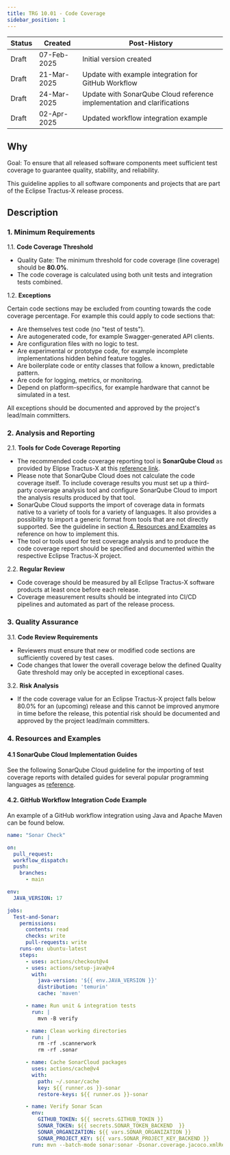 ```yaml
---
title: TRG 10.01 - Code Coverage
sidebar_position: 1
---
```


| Status | Created     | Post-History            |
|--------|-------------|-------------------------|
| Draft  | 07-Feb-2025 | Initial version created |
| Draft  | 21-Mar-2025 | Update with example integration for GitHub Workflow |
| Draft  | 24-Mar-2025 | Update with SonarQube Cloud reference implementation and clarifications|
| Draft  | 02-Apr-2025 | Updated workflow integration example |

## Why

Goal: To ensure that all released software components meet sufficient test coverage to guarantee quality, stability, and reliability.

This guideline applies to all software components and projects that are part of the Eclipse Tractus-X release process.

## Description

### 1. Minimum Requirements

1.1. **Code Coverage Threshold**

- Quality Gate: The minimum threshold for code coverage (line coverage) should be **80.0%**.
- The code coverage is calculated using both unit tests and integration tests combined.

1.2. **Exceptions**

Certain code sections may be excluded from counting towards the code coverage percentage. For example this could apply to code sections that:

- Are themselves test code (no "test of tests").
- Are autogenerated code, for example Swagger-generated API clients.
- Are configuration files with no logic to test.
- Are experimental or prototype code, for example incomplete implementations hidden behind feature toggles.
- Are boilerplate code or entity classes that follow a known, predictable pattern.
- Are code for logging, metrics, or monitoring.
- Depend on platform-specifics, for example hardware that cannot be simulated in a test.

All exceptions should be documented and approved by the project's lead/main committers.

### 2. Analysis and Reporting

2.1. **Tools for Code Coverage Reporting**

- The recommended code coverage reporting tool is **SonarQube Cloud** as provided by Elipse Tractus-X at this [reference link](https://sonarcloud.io/organizations/eclipse-tractusx/projects).
- Please note that SonarQube Cloud does not calculate the code coverage itself. To include coverage results you must set up a third-party coverage analysis tool and configure SonarQube Cloud to import the analysis results produced by that tool.
- SonarQube Cloud supports the import of coverage data in formats native to a variety of tools for a variety of languages. It also provides a possibility to import a generic format from tools that are not directly supported. See the guideline in section [4. Resources and Examples](#sonarqube-implementation-guides) as reference on how to implement this.
- The tool or tools used for test coverage analysis and to produce the code coverage report should be specified and documented within the respective Eclipse Tractus-X project.

2.2. **Regular Review**

- Code coverage should be measured by all Eclipse Tractus-X software products at least once before each release.
- Coverage measurement results should be integrated into CI/CD pipelines and automated as part of the release process.

### 3. Quality Assurance

3.1. **Code Review Requirements**

- Reviewers must ensure that new or modified code sections are sufficiently covered by test cases.
- Code changes that lower the overall coverage below the defined Quality Gate threshold may only be accepted in exceptional cases.

3.2. **Risk Analysis**

- If the code coverage value for an Eclipse Tractus-X project falls below 80.0% for an (upcoming) release and this cannot be improved anymore in time before the release, this potential risk should be documented and approved by the project lead/main committers.

### 4. Resources and Examples

<a id="sonarqube-implementation-guides"></a>

#### 4.1 **SonarQube Cloud Implementation Guides**

See the following SonarQube Cloud guideline for the importing of test coverage reports with detailed guides for several popular programming languages as [reference](https://docs.sonarsource.com/sonarqube-cloud/enriching/test-coverage/overview/).

#### 4.2. **GitHub Workflow Integration Code Example**

An example of a GitHub workflow integration using Java and Apache Maven can be found below.

```yaml
name: "Sonar Check"

on:
  pull_request:
  workflow_dispatch:
  push:
    branches:
      - main

env:
  JAVA_VERSION: 17

jobs:
  Test-and-Sonar:
    permissions:
      contents: read
      checks: write
      pull-requests: write
    runs-on: ubuntu-latest
    steps:
      - uses: actions/checkout@v4
      - uses: actions/setup-java@v4
        with:
          java-version: '${{ env.JAVA_VERSION }}'
          distribution: 'temurin'
          cache: 'maven'

      - name: Run unit & integration tests
        run: |
          mvn -B verify 

      - name: Clean working directories
        run: |
          rm -rf .scannerwork
          rm -rf .sonar

      - name: Cache SonarCloud packages
        uses: actions/cache@v4
        with:
          path: ~/.sonar/cache
          key: ${{ runner.os }}-sonar
          restore-keys: ${{ runner.os }}-sonar

      - name: Verify Sonar Scan
        env:
          GITHUB_TOKEN: ${{ secrets.GITHUB_TOKEN }} 
          SONAR_TOKEN: ${{ secrets.SONAR_TOKEN_BACKEND  }}
          SONAR_ORGANIZATION: ${{ vars.SONAR_ORGANIZATION }}
          SONAR_PROJECT_KEY: ${{ vars.SONAR_PROJECT_KEY_BACKEND }}
        run: mvn --batch-mode sonar:sonar -Dsonar.coverage.jacoco.xmlReportPaths=${{ github.workspace }}/target/site/jacoco-aggregate/jacoco.xml -Dsonar.projectKey=${{ vars.SONAR_PROJECT_KEY_BACKEND }} -Dsonar.organization=${{ vars.SONAR_ORGANIZATION }}
```
